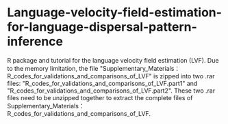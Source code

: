 # Language-velocity-field-estimation-for-language-dispersal-pattern-inference
R package and tutorial for the language velocity field estimation (LVF).
Due to the memory limitation, the file "Supplementary_Materials：R_codes_for_validations_and_comparisons_of_LVF" is zipped into two .rar files: "R_codes_for_validations_and_comparisons_of_LVF.part1" and "R_codes_for_validations_and_comparisons_of_LVF.part2". 
These two .rar files need to be unzipped together to extract the complete files of Supplementary_Materials：R_codes_for_validations_and_comparisons_of_LVF.
